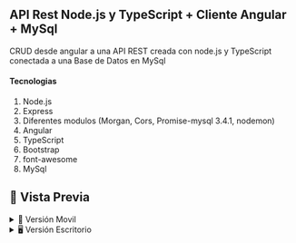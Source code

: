 ## API Rest Node.js y TypeScript + Cliente Angular + MySql
CRUD desde angular a una API REST creada con node.js y TypeScript conectada a una Base de Datos en MySql

#### Tecnologias
1. Node.js
2. Express
3. Diferentes modulos (Morgan, Cors, Promise-mysql 3.4.1, nodemon)
4. Angular
5. TypeScript
6. Bootstrap
7. font-awesome
8. MySql

## 🎨 Vista Previa

<details>
    <summary>📱 Versión Movil</summary>

![](https://github.com/WalterGaldamezWeb/API-Rest-Node.js/blob/master/capturas_pantalla/01.png)

![](https://github.com/WalterGaldamezWeb/API-Rest-Node.js/blob/master/capturas_pantalla/02.png)

![](https://github.com/WalterGaldamezWeb/API-Rest-Node.js/blob/master/capturas_pantalla/03.png)

![](https://github.com/WalterGaldamezWeb/API-Rest-Node.js/blob/master/capturas_pantalla/04.png)

![](https://github.com/WalterGaldamezWeb/API-Rest-Node.js/blob/master/capturas_pantalla/05.png)

</details>

<details>
    <summary>🖥 Versión Escritorio</summary>
    
![](https://github.com/WalterGaldamezWeb/API-Rest-Node.js/blob/master/capturas_pantalla/06.png)

![](https://github.com/WalterGaldamezWeb/API-Rest-Node.js/blob/master/capturas_pantalla/07.png)

![](https://github.com/WalterGaldamezWeb/API-Rest-Node.js/blob/master/capturas_pantalla/08.png)

</details>
